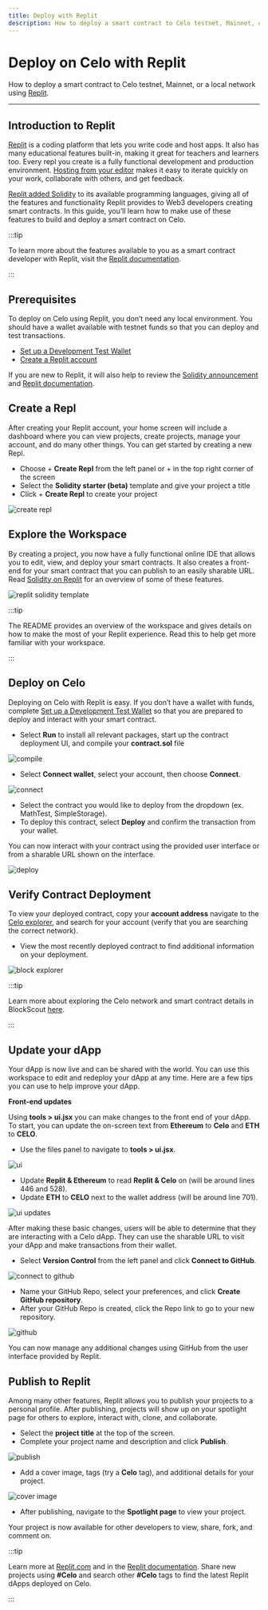 ```yaml
---
title: Deploy with Replit
description: How to deploy a smart contract to Celo testnet, Mainnet, or a local network using Replit.
---
```


# Deploy on Celo with Replit

How to deploy a smart contract to Celo testnet, Mainnet, or a local network using [Replit](https://replit.com/).

---

## Introduction to Replit

[Replit](https://replit.com/) is a coding platform that lets you write code and host apps. It also has many educational features built-in, making it great for teachers and learners too. Every repl you create is a fully functional development and production environment. [Hosting from your editor](https://amasad.me/hosting) makes it easy to iterate quickly on your work, collaborate with others, and get feedback.

[Replit added Solidity](https://blog.replit.com/solidity) to its available programming languages, giving all of the features and functionality Replit provides to Web3 developers creating smart contracts. In this guide, you’ll learn how to make use of these features to build and deploy a smart contract on Celo.

:::tip

To learn more about the features available to you as a smart contract developer with Replit, visit the [Replit documentation](https://docs.replit.com/).

:::

## Prerequisites

To deploy on Celo using Replit, you don’t need any local environment. You should have a wallet available with testnet funds so that you can deploy and test transactions.

- [Set up a Development Test Wallet](/developer/setup/wallet)
- [Create a Replit account](https://replit.com/~)

If you are new to Replit, it will also help to review the [Solidity announcement](https://blog.replit.com/solidity) and [Replit documentation](https://docs.replit.com/).

## Create a Repl

After creating your Replit account, your home screen will include a dashboard where you can view projects, create projects, manage your account, and do many other things. You can get started by creating a new Repl.

- Choose + **Create Repl** from the left panel or + in the top right corner of the screen
- Select the **Solidity starter (beta)** template and give your project a title
- Click + **Create Repl** to create your project

![create repl](/img/doc-images/deploy-replit/image1.png)

## Explore the Workspace

By creating a project, you now have a fully functional online IDE that allows you to edit, view, and deploy your smart contracts. It also creates a front-end for your smart contract that you can publish to an easily sharable URL. Read [Solidity on Replit](https://blog.replit.com/solidity) for an overview of some of these features.

![replit solidity template](/img/doc-images/deploy-replit/image2.png)

:::tip

The README provides an overview of the workspace and gives details on how to make the most of your Replit experience. Read this to help get more familiar with your workspace.

:::

## Deploy on Celo

Deploying on Celo with Replit is easy. If you don’t have a wallet with funds, complete [Set up a Development Test Wallet](/developer/setup/wallet) so that you are prepared to deploy and interact with your smart contract.

- Select **Run** to install all relevant packages, start up the contract deployment UI, and compile your **contract.sol** file

![compile](/img/doc-images/deploy-replit/image3.png)

- Select **Connect wallet**, select your account, then choose **Connect**.

![connect](/img/doc-images/deploy-replit/image4.png)

- Select the contract you would like to deploy from the dropdown (ex. MathTest, SimpleStorage).
- To deploy this contract, select **Deploy** and confirm the transaction from your wallet.

You can now interact with your contract using the provided user interface or from a sharable URL shown on the interface.

![deploy](/img/doc-images/deploy-replit/image5.png)

## Verify Contract Deployment

To view your deployed contract, copy your **account address** navigate to the [Celo explorer](https://explorer.celo.org/), and search for your account (verify that you are searching the correct network).

- View the most recently deployed contract to find additional information on your deployment.

![block explorer](/img/doc-images/deploy-replit/image6.png)

:::tip

Learn more about exploring the Celo network and smart contract details in BlockScout [here](https://docs.blockscout.com/).

:::

## Update your dApp

Your dApp is now live and can be shared with the world. You can use this workspace to edit and redeploy your dApp at any time. Here are a few tips you can use to help improve your dApp.

**Front-end updates**

Using **tools > ui.jsx** you can make changes to the front end of your dApp. To start, you can update the on-screen text from **Ethereum** to **Celo** and **ETH** to **CELO**.

- Use the files panel to navigate to **tools > ui.jsx**.

![ui](/img/doc-images/deploy-replit/image7.png)

- Update **Replit & Ethereum** to read **Replit & Celo** on (will be around lines 446 and 528).
- Update **ETH** to **CELO** next to the wallet address (will be around line 701).

![ui updates](/img/doc-images/deploy-replit/image8.png)

After making these basic changes, users will be able to determine that they are interacting with a Celo dApp. They can use the sharable URL to visit your dApp and make transactions from their wallet.

- Select **Version Control** from the left panel and click **Connect to GitHub**.

![connect to github](/img/doc-images/deploy-replit/image9.png)

- Name your GitHub Repo, select your preferences, and click **Create GitHub repository**.
- After your GitHub Repo is created, click the Repo link to go to your new repository.

![github](/img/doc-images/deploy-replit/image10.png)

You can now manage any additional changes using GitHub from the user interface provided by Replit.

## Publish to Replit

Among many other features, Replit allows you to publish your projects to a personal profile. After publishing, projects will show up on your spotlight page for others to explore, interact with, clone, and collaborate.

- Select the **project title** at the top of the screen.
- Complete your project name and description and click **Publish**.

![publish](/img/doc-images/deploy-replit/image11.png)

- Add a cover image, tags (try a **Celo** tag), and additional details for your project.

![cover image](/img/doc-images/deploy-replit/image12.png)

- After publishing, navigate to the **Spotlight page** to view your project.

Your project is now available for other developers to view, share, fork, and comment on.

:::tip

Learn more at [Replit.com](https://replit.com/) and in the [Replit documentation](https://docs.replit.com/). Share new projects using **#Celo** and search other **#Celo** tags to find the latest Replit dApps deployed on Celo.

:::
